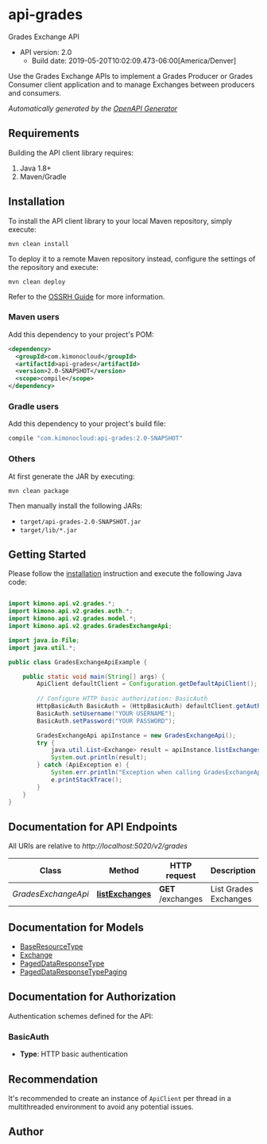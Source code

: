 # api-grades

Grades Exchange API
- API version: 2.0
  - Build date: 2019-05-20T10:02:09.473-06:00[America/Denver]

Use the Grades Exchange APIs to implement a Grades Producer or Grades Consumer client application and to manage Exchanges between producers and consumers.


*Automatically generated by the [OpenAPI Generator](https://openapi-generator.tech)*


## Requirements

Building the API client library requires:
1. Java 1.8+
2. Maven/Gradle

## Installation

To install the API client library to your local Maven repository, simply execute:

```shell
mvn clean install
```

To deploy it to a remote Maven repository instead, configure the settings of the repository and execute:

```shell
mvn clean deploy
```

Refer to the [OSSRH Guide](http://central.sonatype.org/pages/ossrh-guide.html) for more information.

### Maven users

Add this dependency to your project's POM:

```xml
<dependency>
  <groupId>com.kimonocloud</groupId>
  <artifactId>api-grades</artifactId>
  <version>2.0-SNAPSHOT</version>
  <scope>compile</scope>
</dependency>
```

### Gradle users

Add this dependency to your project's build file:

```groovy
compile "com.kimonocloud:api-grades:2.0-SNAPSHOT"
```

### Others

At first generate the JAR by executing:

```shell
mvn clean package
```

Then manually install the following JARs:

* `target/api-grades-2.0-SNAPSHOT.jar`
* `target/lib/*.jar`

## Getting Started

Please follow the [installation](#installation) instruction and execute the following Java code:

```java

import kimono.api.v2.grades.*;
import kimono.api.v2.grades.auth.*;
import kimono.api.v2.grades.model.*;
import kimono.api.v2.grades.GradesExchangeApi;

import java.io.File;
import java.util.*;

public class GradesExchangeApiExample {

    public static void main(String[] args) {
        ApiClient defaultClient = Configuration.getDefaultApiClient();
        
        // Configure HTTP basic authorization: BasicAuth
        HttpBasicAuth BasicAuth = (HttpBasicAuth) defaultClient.getAuthentication("BasicAuth");
        BasicAuth.setUsername("YOUR USERNAME");
        BasicAuth.setPassword("YOUR PASSWORD");

        GradesExchangeApi apiInstance = new GradesExchangeApi();
        try {
            java.util.List<Exchange> result = apiInstance.listExchanges();
            System.out.println(result);
        } catch (ApiException e) {
            System.err.println("Exception when calling GradesExchangeApi#listExchanges");
            e.printStackTrace();
        }
    }
}

```

## Documentation for API Endpoints

All URIs are relative to *http://localhost:5020/v2/grades*

Class | Method | HTTP request | Description
------------ | ------------- | ------------- | -------------
*GradesExchangeApi* | [**listExchanges**](docs/GradesExchangeApi.md#listExchanges) | **GET** /exchanges | List Grades Exchanges


## Documentation for Models

 - [BaseResourceType](docs/BaseResourceType.md)
 - [Exchange](docs/Exchange.md)
 - [PagedDataResponseType](docs/PagedDataResponseType.md)
 - [PagedDataResponseTypePaging](docs/PagedDataResponseTypePaging.md)


## Documentation for Authorization

Authentication schemes defined for the API:
### BasicAuth

- **Type**: HTTP basic authentication


## Recommendation

It's recommended to create an instance of `ApiClient` per thread in a multithreaded environment to avoid any potential issues.

## Author



